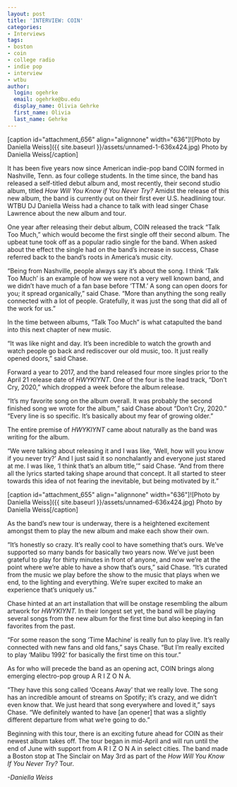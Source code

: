 ```yaml
---
layout: post
title: 'INTERVIEW: COIN'
categories:
- Interviews
tags:
- boston
- coin
- college radio
- indie pop
- interview
- wtbu
author:
  login: ogehrke
  email: ogehrke@bu.edu
  display_name: Olivia Gehrke
  first_name: Olivia
  last_name: Gehrke
---
```

\[caption id="attachment\_656" align="alignnone" width="636"\]![Photo by Daniella Weiss]({{ site.baseurl }}/assets/unnamed-1-636x424.jpg) Photo by Daniella Weiss\[/caption\]

It has been five years now since American indie-pop band COIN formed in Nashville, Tenn. as four college students. In the time since, the band has released a self-titled debut album and, most recently, their second studio album, titled _How Will You Know if You Never Try?_ Amidst the release of this new album, the band is currently out on their first ever U.S. headlining tour. WTBU DJ Daniella Weiss had a chance to talk with lead singer Chase Lawrence about the new album and tour.

One year after releasing their debut album, COIN released the track “Talk Too Much,” which would become the first single off their second album. The upbeat tune took off as a popular radio single for the band. When asked about the effect the single had on the band’s increase in success, Chase referred back to the band’s roots in America’s music city.

“Being from Nashville, people always say it’s about the song. I think ‘Talk Too Much’ is an example of how we were not a very well known band, and we didn’t have much of a fan base before ‘TTM.’ A song can open doors for you; it spread organically,” said Chase. “More than anything the song really connected with a lot of people. Gratefully, it was just the song that did all of the work for us.”

In the time between albums, “Talk Too Much” is what catapulted the band into this next chapter of new music.

“It was like night and day. It’s been incredible to watch the growth and watch people go back and rediscover our old music, too. It just really opened doors,” said Chase.

Forward a year to 2017, and the band released four more singles prior to the April 21 release date of _HWYKIYNT_. One of the four is the lead track, “Don’t Cry, 2020,” which dropped a week before the album release.

“It’s my favorite song on the album overall. It was probably the second finished song we wrote for the album,” said Chase about “Don’t Cry, 2020.” “Every line is so specific. It’s basically about my fear of growing older.”

The entire premise of _HWYKIYNT_ came about naturally as the band was writing for the album.

“We were talking about releasing it and I was like, ‘Well, how will you know if you never try?’ And I just said it so nonchalantly and everyone just stared at me. I was like, ‘I think that’s an album title,’” said Chase. “And from there all the lyrics started taking shape around that concept. It all started to steer towards this idea of not fearing the inevitable, but being motivated by it.”

\[caption id="attachment\_655" align="alignnone" width="636"\]![Photo by Daniella Weiss]({{ site.baseurl }}/assets/unnamed-636x424.jpg) Photo by Daniella Weiss\[/caption\]

As the band’s new tour is underway, there is a heightened excitement amongst them to play the new album and make each show their own.

“It’s honestly so crazy. It’s really cool to have something that’s ours. We’ve supported so many bands for basically two years now. We’ve just been grateful to play for thirty minutes in front of anyone, and now we’re at the point where we’re able to have a show that’s ours,” said Chase. “It’s curated from the music we play before the show to the music that plays when we end, to the lighting and everything. We’re super excited to make an experience that’s uniquely us.”

Chase hinted at an art installation that will be onstage resembling the album artwork for _HWYKIYNT._ In their longest set yet, the band will be playing several songs from the new album for the first time but also keeping in fan favorites from the past.

“For some reason the song ‘Time Machine’ is really fun to play live. It’s really connected with new fans and old fans,” says Chase. “But I’m really excited to play ‘Malibu 1992’ for basically the first time on this tour.”

As for who will precede the band as an opening act, COIN brings along emerging electro-pop group A R I Z O N A.

“They have this song called ‘Oceans Away’ that we really love. The song has an incredible amount of streams on Spotify; it’s crazy, and we didn’t even know that. We just heard that song everywhere and loved it,” says Chase. “We definitely wanted to have \[an opener\] that was a slightly different departure from what we’re going to do.”

Beginning with this tour, there is an exciting future ahead for COIN as their newest album takes off. The tour began in mid-April and will run until the end of June with support from A R I Z O N A in select cities. The band made a Boston stop at The Sinclair on May 3rd as part of the _How Will You Know If You Never Try?_ Tour.

_\-Daniella Weiss_